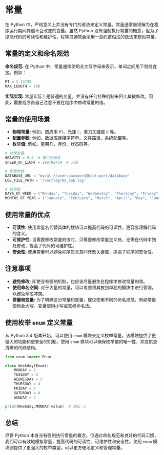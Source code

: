 # 常量

在 Python 中，严格意义上并没有专门的语法来定义常量。常量通常被理解为在程序运行期间其值不会改变的变量。虽然 Python 没有强制执行常量的概念，但为了提高代码的可读性和维护性，程序员通常会采用一些约定俗成的做法来模拟常量。

## 常量的定义和命名规范

**命名规范:** 在 Python 中，常量通常使用全大写字母来表示，单词之间用下划线连接。例如：

```python
PI = 3.14159
MAX_LENGTH = 100
```

**实际实现:** 常量实际上是普通的变量，并没有任何特殊机制来阻止其被修改。因此，需要程序员自己注意不要在程序中修改常量的值。



## 常量的使用场景

- **物理常量:** 例如，圆周率 `PI`、光速 `C`、重力加速度 `G` 等。
- **配置参数:** 例如，数据库连接字符串、文件路径、系统配置等。
- **枚举值:** 例如，星期几、月份、状态码等。

```python
# 物理常量
GRAVITY = 9.8  # 重力加速度
SPEED_OF_LIGHT = 299792458  # 光速

# 配置参数
DATABASE_URL = "mysql://user:password@host:port/database"
LOG_FILE_PATH = "/var/log/my_app.log"

# 枚举值
DAYS_OF_WEEK = ("Monday", "Tuesday", "Wednesday", "Thursday", "Friday", "Saturday", "Sunday")
MONTHS_OF_YEAR = ("January", "February", "March", "April", "May", "June", "July", "August", "September", "October", "November", "December")
```

## 使用常量的优点

- **可读性:** 使用常量名代替具体的数值可以提高代码的可读性，更容易理解代码的含义。
- **可维护性:** 当需要修改常量的值时，只需要修改常量定义处，无需在代码中到处修改，提高了代码的可维护性。
- **安全性:** 使用常量可以避免程序员无意间修改关键值，提高了程序的安全性。

## 注意事项

- **避免修改:** 即使没有强制机制，也应该尽量避免在程序中修改常量的值。
- **使用命名空间:** 对于大量的常量，可以考虑将其放到单独的模块中进行管理，以避免命名冲突。
- **常量和变量:** 为了明确区分常量和变量，建议使用不同的命名规范，例如常量使用全大写，变量使用小写或驼峰命名法。

## 使用枚举 `enum` 定义常量

从 Python 3.4 版本开始，可以使用 `enum` 模块来定义枚举常量，该模块提供了更强大的功能和更安全的机制。使用 `enum` 模块可以确保枚举值的唯一性，并提供更清晰的代码结构。

```python
from enum import Enum

class Weekday(Enum):
    MONDAY = 1
    TUESDAY = 2
    WEDNESDAY = 3
    THURSDAY = 4
    FRIDAY = 5
    SATURDAY = 6
    SUNDAY = 7

print(Weekday.MONDAY.value)  # 输出：1
```

## 总结

尽管 Python 本身没有强制执行常量的概念，但通过命名规范和良好的代码习惯，我们可以有效地模拟常量，提高代码的可读性、可维护性和安全性。使用 `enum` 模块则提供了更强大的枚举类型，可以更方便地定义和管理常量。
